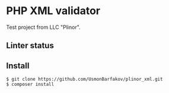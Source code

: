 # PHP XML validator 

Test project from LLC "Plinor".

## Linter status

## Install
```shell script
$ git clone https://github.com/UsmonBarfakov/plinor_xml.git
$ composer install
```


